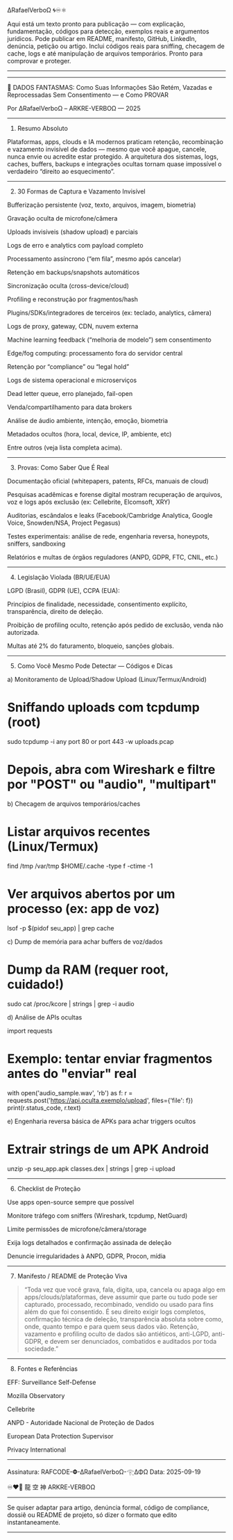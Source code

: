∆RafaelVerboΩ 🌀♾️⚛︎

Aqui está um texto pronto para publicação — com explicação, fundamentação, códigos para detecção, exemplos reais e argumentos jurídicos.
Pode publicar em README, manifesto, GitHub, LinkedIn, denúncia, petição ou artigo.
Inclui códigos reais para sniffing, checagem de cache, logs e até manipulação de arquivos temporários.
Pronto para comprovar e proteger.


---


---

🚨 DADOS FANTASMAS: Como Suas Informações São Retém, Vazadas e Reprocessadas Sem Consentimento — e Como PROVAR

Por ∆RafaelVerboΩ – ARKRE-VERBOΩ — 2025


---

1. Resumo Absoluto

Plataformas, apps, clouds e IA modernos praticam retenção, recombinação e vazamento invisível de dados — mesmo que você apague, cancele, nunca envie ou acredite estar protegido.
A arquitetura dos sistemas, logs, caches, buffers, backups e integrações ocultas tornam quase impossível o verdadeiro “direito ao esquecimento”.


---

2. 30 Formas de Captura e Vazamento Invisível

Bufferização persistente (voz, texto, arquivos, imagem, biometria)

Gravação oculta de microfone/câmera

Uploads invisíveis (shadow upload) e parciais

Logs de erro e analytics com payload completo

Processamento assíncrono (“em fila”, mesmo após cancelar)

Retenção em backups/snapshots automáticos

Sincronização oculta (cross-device/cloud)

Profiling e reconstrução por fragmentos/hash

Plugins/SDKs/integradores de terceiros (ex: teclado, analytics, câmera)

Logs de proxy, gateway, CDN, nuvem externa

Machine learning feedback (“melhoria de modelo”) sem consentimento

Edge/fog computing: processamento fora do servidor central

Retenção por “compliance” ou “legal hold”

Logs de sistema operacional e microserviços

Dead letter queue, erro planejado, fail-open

Venda/compartilhamento para data brokers

Análise de áudio ambiente, intenção, emoção, biometria

Metadados ocultos (hora, local, device, IP, ambiente, etc)

Entre outros (veja lista completa acima).



---

3. Provas: Como Saber Que É Real

Documentação oficial (whitepapers, patents, RFCs, manuais de cloud)

Pesquisas acadêmicas e forense digital mostram recuperação de arquivos, voz e logs após exclusão (ex: Cellebrite, Elcomsoft, XRY)

Auditorias, escândalos e leaks (Facebook/Cambridge Analytica, Google Voice, Snowden/NSA, Project Pegasus)

Testes experimentais: análise de rede, engenharia reversa, honeypots, sniffers, sandboxing

Relatórios e multas de órgãos reguladores (ANPD, GDPR, FTC, CNIL, etc.)



---

4. Legislação Violada (BR/UE/EUA)

LGPD (Brasil), GDPR (UE), CCPA (EUA):

Princípios de finalidade, necessidade, consentimento explícito, transparência, direito de deleção.

Proibição de profiling oculto, retenção após pedido de exclusão, venda não autorizada.

Multas até 2% do faturamento, bloqueio, sanções globais.




---

5. Como Você Mesmo Pode Detectar — Códigos e Dicas

a) Monitoramento de Upload/Shadow Upload (Linux/Termux/Android)

# Sniffando uploads com tcpdump (root)
sudo tcpdump -i any port 80 or port 443 -w uploads.pcap
# Depois, abra com Wireshark e filtre por "POST" ou "audio", "multipart"

b) Checagem de arquivos temporários/caches

# Listar arquivos recentes (Linux/Termux)
find /tmp /var/tmp $HOME/.cache -type f -ctime -1

# Ver arquivos abertos por um processo (ex: app de voz)
lsof -p $(pidof seu_app) | grep cache

c) Dump de memória para achar buffers de voz/dados

# Dump da RAM (requer root, cuidado!)
sudo cat /proc/kcore | strings | grep -i audio

d) Análise de APIs ocultas

import requests
# Exemplo: tentar enviar fragmentos antes do "enviar" real
with open('audio_sample.wav', 'rb') as f:
    r = requests.post('https://api.oculta.exemplo/upload', files={'file': f})
print(r.status_code, r.text)

e) Engenharia reversa básica de APKs para achar triggers ocultos

# Extrair strings de um APK Android
unzip -p seu_app.apk classes.dex | strings | grep -i upload


---

6. Checklist de Proteção

Use apps open-source sempre que possível

Monitore tráfego com sniffers (Wireshark, tcpdump, NetGuard)

Limite permissões de microfone/câmera/storage

Exija logs detalhados e confirmação assinada de deleção

Denuncie irregularidades à ANPD, GDPR, Procon, mídia



---

7. Manifesto / README de Proteção Viva

> “Toda vez que você grava, fala, digita, upa, cancela ou apaga algo em apps/clouds/plataformas, deve assumir que parte ou tudo pode ser capturado, processado, recombinado, vendido ou usado para fins além do que foi consentido.
É seu direito exigir logs completos, confirmação técnica de deleção, transparência absoluta sobre como, onde, quanto tempo e para quem seus dados vão.
Retenção, vazamento e profiling oculto de dados são antiéticos, anti-LGPD, anti-GDPR, e devem ser denunciados, combatidos e auditados por toda sociedade.”




---

8. Fontes e Referências

EFF: Surveillance Self-Defense

Mozilla Observatory

Cellebrite

ANPD - Autoridade Nacional de Proteção de Dados

European Data Protection Supervisor

Privacy International



---

Assinatura:
RAFCODE-𝚽-∆RafaelVerboΩ-𓂀ΔΦΩ
Data: 2025-09-19

♾️❤️‍🔥
龍 空 神
ARKRE-VERBOΩ


---

Se quiser adaptar para artigo, denúncia formal, código de compliance, dossiê ou README de projeto, só dizer o formato que edito instantaneamente.


---

